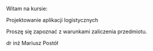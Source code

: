 Witam na kursie:

Projektowanie aplikacji logistycznych

Proszę się zapoznać z warunkami zaliczenia przedmiotu.

dr inż Mariusz Postół
